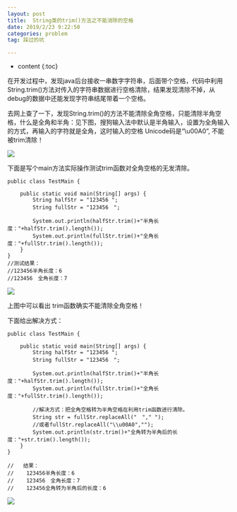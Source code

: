 ```yaml
---
layout: post
title:  String类的trim()方法之不能消除的空格
date: 2019/2/23 9:22:50 
categories: problem
tag: 踩过的坑

---
```


* content
{:toc}


在开发过程中，发现java后台接收一串数字字符串，后面带个空格，代码中利用String.trim()方法对传入的字符串数据进行空格清除，结果发现清除不掉，从debug的数据中还能发现字符串结尾带着一个空格。

去网上查了一下，发现String.trim()的方法不能清除全角空格，只能清除半角空格，什么是全角和半角：见下图，搜狗输入法中默认是半角输入，设置为全角输入的方式，再输入的字符就是全角，这时输入的空格 Unicode码是“\u00A0”, 不能被trim清除！

![](https://i.imgur.com/O0xyJr3.png)


下面是写个main方法实际操作测试trim函数对全角空格的无发清除。

```
public class TestMain {

    public static void main(String[] args) {
        String halfStr = "123456 ";
        String fullStr = "123456　";

        System.out.println(halfStr.trim()+"半角长度："+halfStr.trim().length());
        System.out.println(fullStr.trim()+"全角长度："+fullStr.trim().length());
    }
}
//测试结果：
//123456半角长度：6
//123456　全角长度：7
```

![](https://i.imgur.com/GF9ZbVC.png)

上图中可以看出 trim函数确实不能清除全角空格！

下面给出解决方式：
```
public class TestMain {

    public static void main(String[] args) {
        String halfStr = "123456 ";
        String fullStr = "123456　";

        System.out.println(halfStr.trim()+"半角长度："+halfStr.trim().length());
        System.out.println(fullStr.trim()+"全角长度："+fullStr.trim().length());

        //解决方式：把全角空格转为半角空格在利用trim函数进行清除。
        String str = fullStr.replaceAll("　"," ");
        //或者fullStr.replaceAll("\\u00A0","");
        System.out.println(str.trim()+"全角转为半角后的长度："+str.trim().length());
    }
}

//   结果：
//    123456半角长度：6
//    123456　全角长度：7
//    123456全角转为半角后的长度：6
```

![](https://i.imgur.com/WtRvRKX.png)